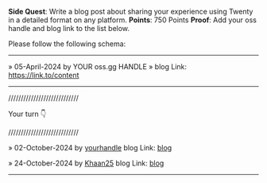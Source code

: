 **Side Quest**: Write a blog post about sharing your experience using Twenty in a detailed format on any platform.
**Points**: 750 Points
**Proof**: Add your oss handle and blog link to the list below.

Please follow the following schema:

---

» 05-April-2024 by YOUR oss.gg HANDLE » blog Link: https://link.to/content

---

////////////////////////////

Your turn 👇

////////////////////////////

» 02-October-2024 by [yourhandle](https://oss.gg/yourhandle) blog Link: [blog](https://twenty.com/)

» 24-October-2024 by [Khaan25](https://oss.gg/Khaan25) blog Link: [blog](https://medium.com/@ziaurzai/detailed-guide-on-self-hosting-twenty-crm-on-your-server-troubleshooting-and-best-practices-1f2ca15cd6eb)

---
